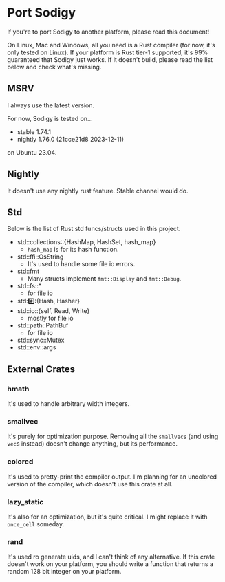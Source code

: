 # Port Sodigy

If you're to port Sodigy to another platform, please read this document!

On Linux, Mac and Windows, all you need is a Rust compiler (for now, it's only tested on Linux). If your platform is Rust tier-1 supported, it's 99% guaranteed that Sodigy just works. If it doesn't build, please read the list below and check what's missing.

## MSRV

I always use the latest version.

For now, Sodigy is tested on...

- stable 1.74.1
- nightly 1.76.0 (21cce21d8 2023-12-11)

on Ubuntu 23.04.

## Nightly

It doesn't use any nightly rust feature. Stable channel would do.

## Std

Below is the list of Rust std funcs/structs used in this project.

- std::collections::{HashMap, HashSet, hash_map}
  - `hash_map` is for its hash function.
- std::ffi::OsString
  - It's used to handle some file io errors.
- std::fmt
  - Many structs implement `fmt::Display` and `fmt::Debug`.
- std::fs::*
  - for file io
- std::hash::{Hash, Hasher}
- std::io::{self, Read, Write}
  - mostly for file io
- std::path::PathBuf
  - for file io
- std::sync::Mutex
- std::env::args

## External Crates

### hmath

It's used to handle arbitrary width integers.

### smallvec

It's purely for optimization purpose. Removing all the `smallvec`s (and using `vec`s instead) doesn't change anything, but its performance.

### colored

It's used to pretty-print the compiler output. I'm planning for an uncolored version of the compiler, which doesn't use this crate at all.

### lazy_static

It's also for an optimization, but it's quite critical. I might replace it with `once_cell` someday.

### rand

It's used ro generate uids, and I can't think of any alternative. If this crate doesn't work on your platform, you should write a function that returns a random 128 bit integer on your platform.

